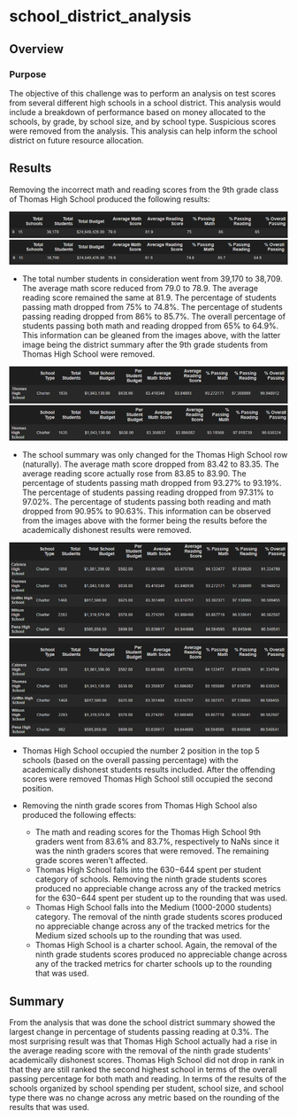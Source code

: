 # school_district_analysis

## Overview

### Purpose
The objective of this challenge was to perform an analysis on test scores from several different high schools in a school district.
This analysis would include a breakdown of performance based on money allocated to the schools, by grade, by school size, and by school type.
Suspicious scores were removed from the analysis.
This analysis can help inform the school district on future resource allocation.

## Results
Removing the incorrect math and reading scores from the 9th grade class of Thomas High School produced the following results:

![district summary before](Resources/district_summary_before.png)
![district summary after](Resources\district_summary_after.png)
- The total number students in consideration went from 39,170 to 38,709.
The average math score reduced from 79.0 to 78.9.
The average reading score remained the same at 81.9.
The percentage of students passing math dropped from 75% to 74.8%.
The percentage of students passing reading dropped from 86% to 85.7%.
The overall percentage of students passing both math and reading dropped from 65% to 64.9%.
This information can be gleaned from the images above, with the latter image being the district summary after the 9th grade students from Thomas High School were removed.

![Thomas high school before](Resources\thomas_high_school_summary_before.png)
![Thomas high school after](Resources\thomas_high_school_summary_after.png)
- The school summary was only changed for the Thomas High School row (naturally).
The average math score dropped from 83.42 to 83.35.
The average reading score actually rose from 83.85 to 83.90.
The percentage of students passing math dropped from 93.27% to 93.19%.
The percentage of students passing reading dropped from 97.31% to 97.02%.
The percentage of students passing both reading and math dropped from 90.95% to 90.63%.
This information can be observed from the images above with the former being the results before the academically dishonest results were removed.

![top 5 schools before](Resources\top_5_before.png)
![top 5 schools after](Resources\top_5_after.png)
- Thomas High School occupied the number 2 position in the top 5 schools (based on the overall passing percentage) with the academically dishonest students results included.
After the offending scores were removed Thomas High School still occupied the second position.

- Removing the ninth grade scores from Thomas High School also produced the following effects:
  - The math and reading scores for the Thomas High School 9th graders went from 83.6% and 83.7%, respectively to NaNs since it was the ninth graders scores that were removed.
  The remaining grade scores weren't affected.
  - Thomas High School falls into the $630-$644 spent per student category of schools.
  Removing the ninth grade students scores produced no appreciable change across any of the tracked metrics for the $630-$644 spent per student up to the rounding that was used.
  - Thomas High School falls into the Medium (1000-2000 students) category.
  The removal of the ninth grade students scores produced no appreciable change across any of the tracked metrics for the Medium sized schools up to the rounding that was used.
  - Thomas High School is a charter school.
  Again, the removal of the ninth grade students scores produced no appreciable change across any of the tracked metrics for charter schools up to the rounding that was used.
## Summary
From the analysis that was done the school district summary showed the largest change in percentage of students passing reading at 0.3%.
The most surprising result was that Thomas High School actually had a rise in the average reading score with the removal of the ninth grade students' academically dishonest scores.
Thomas High School did not drop in rank in that they are still ranked the second highest school in terms of the overall passing percentage for both math and reading.
In terms of the results of the schools organized by school spending per student, school size, and school type there was no change across any metric based on the rounding of the results that was used.
